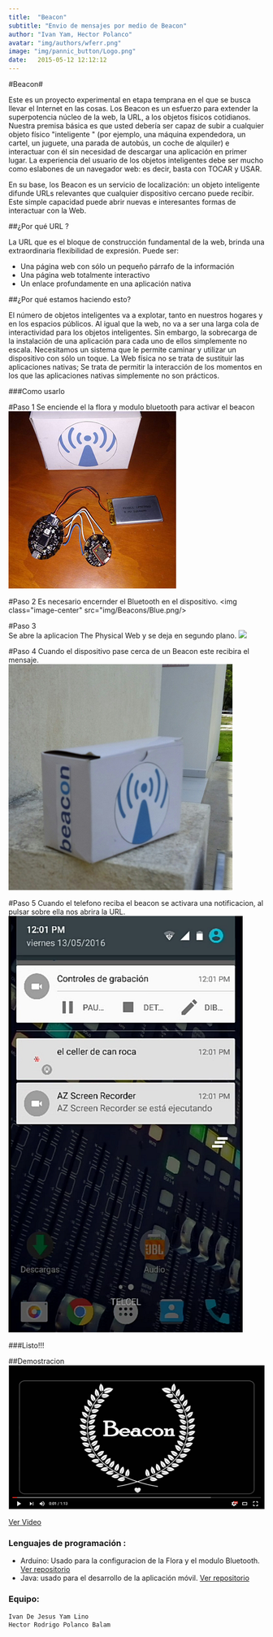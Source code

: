 ```yaml
---
title:  "Beacon"
subtitle: "Envio de mensajes por medio de Beacon"
author: "Ivan Yam, Hector Polanco"
avatar: "img/authors/wferr.png"
image: "img/pannic_button/Logo.png"
date:   2015-05-12 12:12:12
---
```

#Beacon#

Este es un proyecto experimental en etapa temprana en el que se busca llevar el Internet en las cosas.
Los Beacon es un esfuerzo para extender la superpotencia núcleo de la web, la URL, a los objetos físicos cotidianos. Nuestra premisa básica es que usted debería ser capaz de subir a cualquier objeto físico "inteligente " (por ejemplo, una máquina expendedora, un cartel, un juguete, una parada de autobús, un coche de alquiler) e interactuar con él sin necesidad de descargar una aplicación en primer lugar. La experiencia del usuario de los objetos inteligentes debe ser mucho como eslabones de un navegador web: es decir, basta con TOCAR y USAR. 

En su base, los Beacon es un servicio de localización: un objeto inteligente difunde URLs relevantes que cualquier dispositivo cercano puede recibir. Este simple capacidad puede abrir nuevas e interesantes formas de interactuar con la Web.

##¿Por qué URL ?

La URL que es el bloque de construcción fundamental de la web, brinda una extraordinaria flexibilidad de expresión. Puede ser:

* Una página web con sólo un pequeño párrafo de la información
* Una página web totalmente interactivo
* Un enlace profundamente en una aplicación nativa

##¿Por qué estamos haciendo esto?

El número de objetos inteligentes va a explotar, tanto en nuestros hogares y en los espacios públicos. Al igual que la web, no va a ser una larga cola de interactividad para los objetos inteligentes. Sin embargo, la sobrecarga de la instalación de una aplicación para cada uno de ellos simplemente no escala. Necesitamos un sistema que le permite caminar y utilizar un dispositivo con sólo un toque. La Web física no se trata de sustituir las aplicaciones nativas; Se trata de permitir la interacción de los momentos en los que las aplicaciones nativas simplemente no son prácticos.

###Como usarlo

#Paso 1
   Se enciende el la flora y modulo bluetooth para activar el beacon
    <img class="image-center" src="img/Beacons/Flora.png"/>

#Paso 2
   Es necesario encernder el Bluetooth en el dispositivo.
    <img class="image-center" src="img/Beacons/Blue.png/>
   
#Paso 3   
   Se abre la aplicacion The Physical Web y se deja en segundo plano.
    <img class="image-center" src="img/Beacons/App.png"/>

#Paso 4
   Cuando el dispositivo pase cerca de un Beacon este recibira el mensaje.
    <img class="image-center" src="img/Beacons/Caja.png"/>
    
#Paso 5
   Cuando el telefono reciba el beacon se activara una notificacion, al pulsar sobre ella nos abrira la URL.
    <img class="image-center" src="img/Beacons/Notificacion.png"/>

   ###Listo!!!    
   

##Demostracion
  <a href="https://youtu.be/8h5rDCZnrlQ" target="_blank"> <img class="image-center" src="img/Beacons/Video.png"/>
  
  [Ver Video](https://youtu.be/8h5rDCZnrlQ)

### Lenguajes de programación :
* Arduino: Usado para la configuracion de la Flora y el modulo Bluetooth. [Ver repositorio](https://github.com/IvanJYL/Beacons/tree/master/PhysicalWeb)
* Java: usado para el desarrollo de la aplicación móvil. [Ver repositorio](https://github.com/IvanJYL/Beacons/tree/master/PhysicalWeb)

### Equipo:
    Ivan De Jesus Yam Lino
    Hector Rodrigo Polanco Balam
